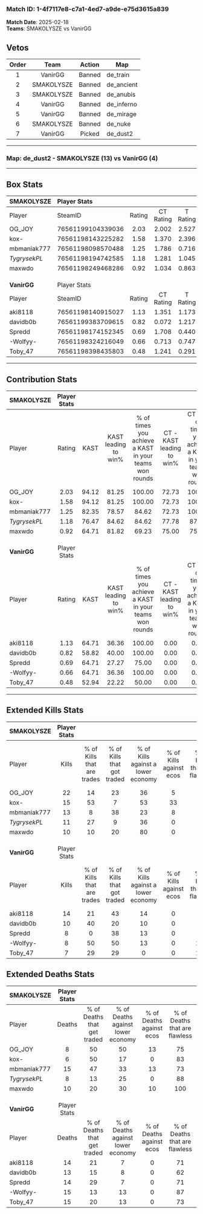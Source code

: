 ### Match ID: 1-4f7117e8-c7a1-4ed7-a9de-e75d3615a839  
**Match Date**: 2025-02-18  
**Teams**: SMAKOLYSZE vs VanirGG  

## Vetos  

| Order | Team | Action | Map |
| :---: | :--: | :----: | --- |
| 1 | VanirGG | Banned | de_train |
| 2 | SMAKOLYSZE | Banned | de_ancient |
| 3 | SMAKOLYSZE | Banned | de_anubis |
| 4 | VanirGG | Banned | de_inferno |
| 5 | VanirGG | Banned | de_mirage |
| 6 | SMAKOLYSZE | Banned | de_nuke |
| 7 | VanirGG | Picked | de_dust2 |

---  

### **Map**: de_dust2 - SMAKOLYSZE (13) vs VanirGG (4)  
---  

## Box Stats  

| **SMAKOLYSZE** | Player Stats      |        |           |          |       |       |       |         |        |      |     |
| :- | :- | :-: | :-: | :-: | :-: | :-: | :-: | :-: | :-: | :-: | :-: |
| Player         | SteamID           | Rating | CT Rating | T Rating | KAST  |  ADR  | Kills | Assists | Deaths | K/D  | HS% |
| OG_JOY         | 76561199104339036 |  2.03  |   2.002   |  2.527   | 94.12 | 118.2 |  22   |    6    |   8    | 2.75 | 36  |
| kox-           | 76561198143225282 |  1.58  |   1.370   |  2.396   | 94.12 | 72.3  |  15   |    4    |   6    | 2.50 | 26  |
| mbmaniak777    | 76561198098570488 |  1.25  |   1.786   |  0.716   | 82.35 | 109.9 |  13   |    8    |   15   | 0.87 | 76  |
| _TygrysekPL_   | 76561198194742585 |  1.18  |   1.281   |  1.045   | 76.47 | 67.7  |  11   |    6    |   8    | 1.38 | 36  |
| maxwdo         | 76561198249468286 |  0.92  |   1.034   |  0.863   | 64.71 | 57.9  |  10   |    1    |   10   | 1.00 | 60  |
|                |                   |        |           |          |       |       |       |         |        |      |     |
|                |                   |        |           |          |       |       |       |         |        |      |     |
|                |                   |        |           |          |       |       |       |         |        |      |     |
| **VanirGG**    | Player Stats      |        |           |          |       |       |       |         |        |      |     |
| Player         | SteamID           | Rating | CT Rating | T Rating | KAST  |  ADR  | Kills | Assists | Deaths | K/D  | HS% |
| aki8118        | 76561198140915027 |  1.13  |   1.351   |  1.173   | 64.71 | 96.0  |  14   |    3    |   14   | 1.00 | 85  |
| davidb0b       | 76561199383709615 |  0.82  |   0.072   |  1.217   | 58.82 | 61.5  |  10   |    5    |   13   | 0.77 | 80  |
| Spredd         | 76561198174152345 |  0.69  |   1.708   |  0.440   | 64.71 | 54.3  |   8   |    2    |   14   | 0.57 | 37  |
| -Wolfyy-       | 76561198324216049 |  0.66  |   0.713   |  0.747   | 64.71 | 53.1  |   8   |    3    |   15   | 0.53 | 50  |
| Toby_47        | 76561198398435803 |  0.48  |   1.241   |  0.291   | 52.94 | 42.8  |   7   |    1    |   15   | 0.47 | 100 |
---  

## Contribution Stats  

| **SMAKOLYSZE** | Player Stats |       |                      |                                                        |                           |                                                             |                          |                                                            |
| :- | :-: | :-: | :-: | :-: | :-: | :-: | :-: | :-: |
| Player         |    Rating    | KAST  | KAST leading to win% | % of times you achieve a KAST in your teams won rounds | CT - KAST leading to win% | CT - % of times you achieve a KAST in your teams won rounds | T - KAST leading to win% | T - % of times you achieve a KAST in your teams won rounds |
| OG_JOY         |     2.03     | 94.12 |        81.25         |                         100.00                         |           72.73           |                           100.00                            |          100.00          |                           100.00                           |
| kox-           |     1.58     | 94.12 |        81.25         |                         100.00                         |           72.73           |                           100.00                            |          100.00          |                           100.00                           |
| mbmaniak777    |     1.25     | 82.35 |        78.57         |                         84.62                          |           72.73           |                           100.00                            |          100.00          |                           60.00                            |
| _TygrysekPL_   |     1.18     | 76.47 |        84.62         |                         84.62                          |           77.78           |                            87.50                            |          100.00          |                           80.00                            |
| maxwdo         |     0.92     | 64.71 |        81.82         |                         69.23                          |           75.00           |                            75.00                            |          100.00          |                           60.00                            |
|                |              |       |                      |                                                        |                           |                                                             |                          |                                                            |
|                |              |       |                      |                                                        |                           |                                                             |                          |                                                            |
|                |              |       |                      |                                                        |                           |                                                             |                          |                                                            |
| **VanirGG**    | Player Stats |       |                      |                                                        |                           |                                                             |                          |                                                            |
| Player         |    Rating    | KAST  | KAST leading to win% | % of times you achieve a KAST in your teams won rounds | CT - KAST leading to win% | CT - % of times you achieve a KAST in your teams won rounds | T - KAST leading to win% | T - % of times you achieve a KAST in your teams won rounds |
| aki8118        |     1.13     | 64.71 |        36.36         |                         100.00                         |           0.00            |                            0.00                             |          57.14           |                           100.00                           |
| davidb0b       |     0.82     | 58.82 |        40.00         |                         100.00                         |           0.00            |                            0.00                             |          50.00           |                           100.00                           |
| Spredd         |     0.69     | 64.71 |        27.27         |                         75.00                          |           0.00            |                            0.00                             |          50.00           |                           75.00                            |
| -Wolfyy-       |     0.66     | 64.71 |        36.36         |                         100.00                         |           0.00            |                            0.00                             |          50.00           |                           100.00                           |
| Toby_47        |     0.48     | 52.94 |        22.22         |                         50.00                          |           0.00            |                            0.00                             |          40.00           |                           50.00                            |
---  

## Extended Kills Stats  

| **SMAKOLYSZE** | Player Stats |                            |                            |                                    |                         |                              |                                 |                                       |                    |           |
| :- | :-: | :-: | :-: | :-: | :-: | :-: | :-: | :-: | :-: | :-: |
| Player         |    Kills     | % of Kills that are trades | % of Kills that got traded | % of Kills against a lower economy | % of Kills against ecos | % of Kills that are flawless | % of Kills that are close duels | % of Kills that are assisted by flash | Pistol Round Kills | AWP Kills |
| OG_JOY         |      22      |             14             |             23             |                 36                 |            5            |              77              |                0                |                   5                   |         5          |    10     |
| kox-           |      15      |             53             |             7              |                 53                 |           33            |              87              |                7                |                   7                   |         2          |     4     |
| mbmaniak777    |      13      |             8              |             38             |                 23                 |            8            |              69              |                8                |                   8                   |         2          |     0     |
| _TygrysekPL_   |      11      |             27             |             9              |                 36                 |            0            |              82              |                0                |                   9                   |         0          |     0     |
| maxwdo         |      10      |             10             |             20             |                 80                 |            0            |              40              |               10                |                  10                   |         1          |     0     |
|                |              |                            |                            |                                    |                         |                              |                                 |                                       |                    |           |
|                |              |                            |                            |                                    |                         |                              |                                 |                                       |                    |           |
|                |              |                            |                            |                                    |                         |                              |                                 |                                       |                    |           |
| **VanirGG**    | Player Stats |                            |                            |                                    |                         |                              |                                 |                                       |                    |           |
| Player         |    Kills     | % of Kills that are trades | % of Kills that got traded | % of Kills against a lower economy | % of Kills against ecos | % of Kills that are flawless | % of Kills that are close duels | % of Kills that are assisted by flash | Pistol Round Kills | AWP Kills |
| aki8118        |      14      |             21             |             43             |                 14                 |            0            |              64              |                0                |                  14                   |         1          |     0     |
| davidb0b       |      10      |             40             |             20             |                 10                 |            0            |              80              |               10                |                   0                   |         0          |     0     |
| Spredd         |      8       |             0              |             38             |                 13                 |            0            |              88              |                0                |                   0                   |         0          |     4     |
| -Wolfyy-       |      8       |             50             |             50             |                 13                 |            0            |             100              |                0                |                  13                   |         0          |     0     |
| Toby_47        |      7       |             29             |             29             |                 0                  |            0            |             100              |                0                |                   0                   |         5          |     0     |
## Extended Deaths Stats  

| **SMAKOLYSZE** | Player Stats |                             |                                   |                          |                               |                            |                           |               |
| :- | :-: | :-: | :-: | :-: | :-: | :-: | :-: | :-: |
| Player         |    Deaths    | % of Deaths that get traded | % of Deaths against lower economy | % of Deaths against ecos | % of Deaths that are flawless | % of Deaths that are close | % of Deaths while blinded | Deaths to AWP |
| OG_JOY         |      8       |             50              |                50                 |            13            |              75               |             0              |             0             |       0       |
| kox-           |      6       |             50              |                17                 |            0             |              83               |             0              |            17             |       1       |
| mbmaniak777    |      15      |             47              |                33                 |            13            |              73               |             7              |             7             |       1       |
| _TygrysekPL_   |      8       |             13              |                25                 |            0             |              88               |             0              |             0             |       0       |
| maxwdo         |      10      |             20              |                30                 |            10            |              100              |             0              |            10             |       2       |
|                |              |                             |                                   |                          |                               |                            |                           |               |
|                |              |                             |                                   |                          |                               |                            |                           |               |
|                |              |                             |                                   |                          |                               |                            |                           |               |
| **VanirGG**    | Player Stats |                             |                                   |                          |                               |                            |                           |               |
| Player         |    Deaths    | % of Deaths that get traded | % of Deaths against lower economy | % of Deaths against ecos | % of Deaths that are flawless | % of Deaths that are close | % of Deaths while blinded | Deaths to AWP |
| aki8118        |      14      |             21              |                 7                 |            0             |              71               |             7              |             0             |       2       |
| davidb0b       |      13      |             15              |                 8                 |            0             |              62               |             8              |             8             |       2       |
| Spredd         |      14      |             29              |                 7                 |            0             |              71               |             7              |             0             |       4       |
| -Wolfyy-       |      15      |             13              |                13                 |            0             |              87               |             0              |             7             |       3       |
| Toby_47        |      15      |             20              |                13                 |            0             |              73               |             0              |            20             |       3       |
